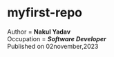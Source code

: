 # myfirst-repo
Author = <b>Nakul Yadav</b>
<br>
Occupation = <i><b>Software Developer</b></i> 
<br>
Published on 02november,2023
